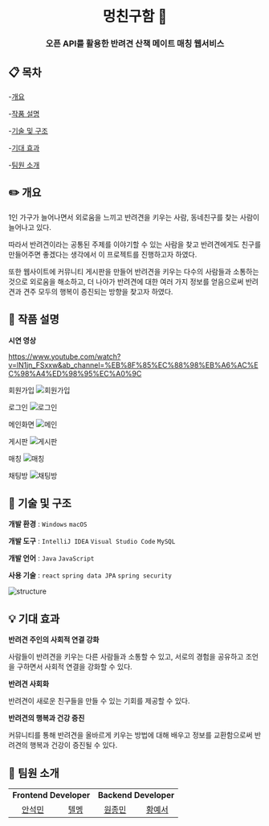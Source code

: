 <h1 align="middle">멍친구함 🐶 </h1>

<h3 align="middle">오픈 API를 활용한 반려견 산책 메이트 매칭 웹서비스</h3>

## 📋 목차

-[개요](https://github.com/sysys515/five_Eagles?tab=readme-ov-file#%EF%B8%8F-%EA%B0%9C%EC%9A%94)

-[작품 설명](https://github.com/sysys515/five_Eagles?tab=readme-ov-file#-%EC%9E%91%ED%92%88-%EC%84%A4%EB%AA%85)

-[기술 및 구조](https://github.com/sysys515/five_Eagles?tab=readme-ov-file#-%EA%B8%B0%EC%88%A0-%EB%B0%8F-%EA%B5%AC%EC%A1%B0)

-[기대 효과](https://github.com/sysys515/five_Eagles?tab=readme-ov-file#-%EA%B8%B0%EB%8C%80-%ED%9A%A8%EA%B3%BC)

-[팀원 소개](https://github.com/sysys515/five_Eagles?tab=readme-ov-file#-%ED%8C%80%EC%9B%90-%EC%86%8C%EA%B0%9C)
</details>


## ✏️ 개요

1인 가구가 늘어나면서 외로움을 느끼고 반려견을 키우는 사람, 동네친구를 찾는 사람이 늘어나고 있다.

따라서 반려견이라는 공통된 주제를 이야기할 수 있는 사람을 찾고 반려견에게도 친구를 만들어주면 좋겠다는 생각에서 이 프로젝트를 진행하고자 하였다.

또한 웹사이트에 커뮤니티 게시판을 만들어 반려견을 키우는 다수의 사람들과 소통하는 것으로 외로움을 해소하고, 더 나아가 반려견에 대한 여러 가지 정보를 얻음으로써 반려견과 견주 모두의 행복이 증진되는 방향을 찾고자 하였다.


## 💬 작품 설명

**시연 영상**

https://www.youtube.com/watch?v=lN1jn_FSxxw&ab_channel=%EB%8F%85%EC%88%98%EB%A6%AC%EC%98%A4%ED%98%95%EC%A0%9C

회원가입
![회원가입](https://github.com/sysys515/five_Eagles/assets/63178550/36f8562d-83cf-47f4-a78b-b26281227511)

로그인
![로그인](https://github.com/sysys515/five_Eagles/assets/63178550/22a3e61d-a869-4260-b165-6c762676a0c1)

메인화면
![메인](https://github.com/sysys515/five_Eagles/assets/63178550/1e6cf3e4-b41b-495d-8150-a0c07b5904c5)

게시판
![게시판](https://github.com/sysys515/five_Eagles/assets/63178550/1777e424-0b8c-4bb4-96e1-b4fbcce95366)

매칭
![매칭](https://github.com/sysys515/five_Eagles/assets/63178550/33f05225-a44d-4671-9f09-23feca9281b2)

채팅방
![채팅방](https://github.com/sysys515/five_Eagles/assets/63178550/ab1f7c3e-62aa-488a-adca-b7b90a744674)


## 🔎 기술 및 구조

 **개발 환경** : `Windows` `macOS`

 **개발 도구** : `IntelliJ IDEA` `Visual Studio Code` `MySQL`

 **개발 언어** : `Java` `JavaScript`

**사용 기술** : `react` `spring data JPA` `spring security`


![structure](https://github.com/sysys515/five_Eagles/assets/63178550/165e33d5-0356-4a16-8e7d-e08431a72233)



## 💡 기대 효과

**반려견 주인의 사회적 연결 강화**

사람들이 반려견을 키우는 다른 사람들과 소통할 수 있고, 서로의 경험을 공유하고 조언을 구하면서 사회적 연결을 강화할 수 있다.

**반려견 사회화**

반려견이 새로운 친구들을 만들 수 있는 기회를 제공할 수 있다.

**반려견의 행복과 건강 증진**

커뮤니티를 통해 반려견을 올바르게 키우는 방법에 대해 배우고 정보를 교환함으로써 반려견의 행복과 건강이 증진될 수 있다.


## 👥 팀원 소개

<table>
   <tr>
      <td colspan="2" align="center"><strong>Frontend Developer</strong></td>
      <td colspan="2" align="center"><strong>Backend Developer</strong></td>
   </tr>
  <tr>
    <td align="center">
    <a href="https://github.com/seokmin2020">안석민</a>
    </td>
     <td align="center">
        <a href="https://github.com/Telmen09">텔멩</a>
     </td>
     <td align="center">
        <a href="https://github.com/JongMin999">원종민</a>
     </td>
     <td align="center">
        <a href="https://github.com/sysys515">황예서</a>
     </td>
  </tr>

</table>
</div>
